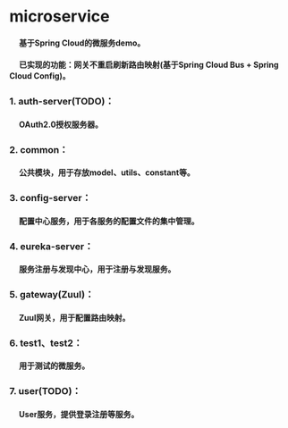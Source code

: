 # microservice
#### &ensp;&ensp; 基于Spring Cloud的微服务demo。
#### &ensp;&ensp; 已实现的功能：网关不重启刷新路由映射(基于Spring Cloud Bus + Spring Cloud Config)。

### 1. auth-server(TODO)：
#### &ensp;&ensp; OAuth2.0授权服务器。

### 2. common：
#### &ensp;&ensp; 公共模块，用于存放model、utils、constant等。

### 3. config-server：
#### &ensp;&ensp; 配置中心服务，用于各服务的配置文件的集中管理。

### 4. eureka-server：
#### &ensp;&ensp; 服务注册与发现中心，用于注册与发现服务。

### 5. gateway(Zuul)：
#### &ensp;&ensp; Zuul网关，用于配置路由映射。

### 6. test1、test2：
#### &ensp;&ensp; 用于测试的微服务。

### 7. user(TODO)：
#### &ensp;&ensp; User服务，提供登录注册等服务。


